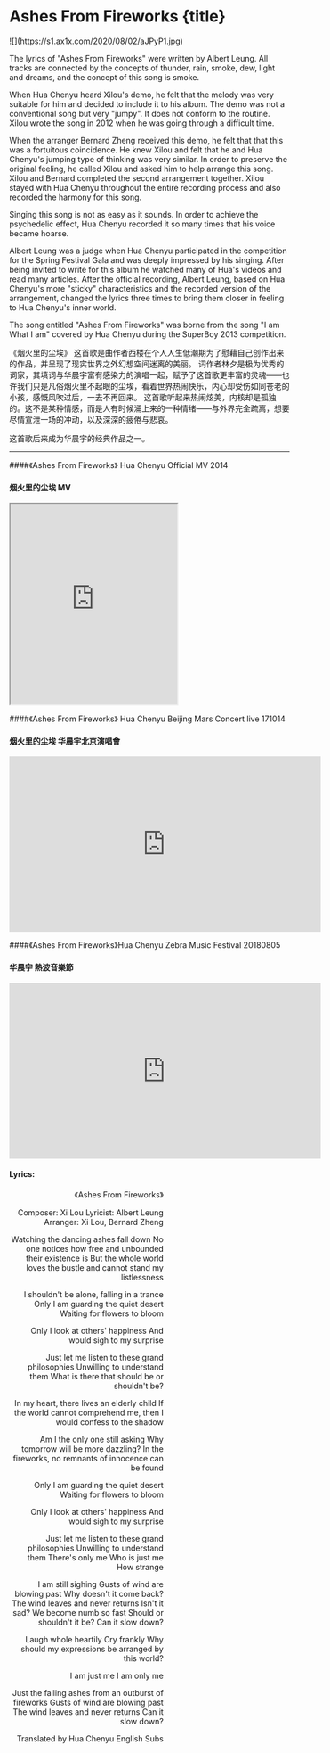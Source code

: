 # Ashes From Fireworks {title}
<div class="background" markdown="1">
![](https://s1.ax1x.com/2020/08/02/aJPyP1.jpg)
</div>

The lyrics of "Ashes From Fireworks" were written by Albert Leung. All tracks are connected by the concepts of thunder, rain, smoke, dew, light and dreams, and the concept of this song is smoke.

When Hua Chenyu heard Xilou's demo, he felt that the melody was very suitable for him and decided to include it to his album. The demo was not a conventional song but very "jumpy". It does not conform to the routine. Xilou wrote the song in 2012 when he was going through a difficult time. 

When the arranger Bernard Zheng received this demo, he felt that that this was a fortuitous coincidence. He knew Xilou and felt that he and Hua Chenyu's jumping type of thinking was very similar. In order to preserve the original feeling, he called Xilou and asked him to help arrange this song. Xilou and Bernard completed the second arrangement together. Xilou stayed with Hua Chenyu throughout the entire recording process and also recorded the harmony for this song.

Singing this song is not as easy as it sounds. In order to achieve the psychedelic effect, Hua Chenyu recorded it so many times that his voice became hoarse.

Albert Leung was a judge when Hua Chenyu participated in the competition for the Spring Festival Gala and was deeply impressed by his singing. After being invited to write for this album he watched many of Hua's videos and read many articles. After the official recording, Albert Leung, based on Hua Chenyu's more "sticky" characteristics and the recorded version of the arrangement, changed the lyrics three times to bring them closer in feeling to Hua Chenyu's inner world.

The song entitled "Ashes From Fireworks" was borne from the song "I am What I am" covered by Hua Chenyu during the SuperBoy 2013 competition.

《烟火里的尘埃》
这首歌是曲作者西楼在个人人生低潮期为了慰藉自己创作出来的作品，并呈现了现实世界之外幻想空间迷离的美丽。
词作者林夕是极为优秀的词家，其填词与华晨宇富有感染力的演唱一起，赋予了这首歌更丰富的灵魂——也许我们只是凡俗烟火里不起眼的尘埃，看着世界热闹快乐，内心却受伤如同苍老的小孩，感慨风吹过后，一去不再回来。
这首歌听起来热闹炫美，内核却是孤独的。这不是某种情感，而是人有时候涌上来的一种情绪——与外界完全疏离，想要尽情宣泄一场的冲动，以及深深的疲倦与悲哀。

这首歌后来成为华晨宇的经典作品之一。

---------------------------------
####《Ashes From Fireworks》 Hua Chenyu Official MV 2014
#### 烟火里的尘埃 MV

<iframe allowfullscreen height=360 src="https://rio6.github.io/Subtube?v=R9Oq44fcNvE&subtitle-English=https://dl.dropboxusercontent.com/s/xr02r3s02owsyo4/04%20A1%20Ashes%20MV%20ENG.srt&subtitle-Spanish=https://dl.dropboxusercontent.com/s/rwi5jn0ut54xdf2/04%20A1%20Ashes%20MV%20SAP.srt.srt&subtitle-PinYin=https://dl.dropboxusercontent.com/s/yicd2iljbgesya7/04%20A1%20Ashes%20MV%20PIN..srt"></iframe>

####《Ashes From Fireworks》 Hua Chenyu Beijing Mars Concert live 171014
#### 烟火里的尘埃 华晨宇北京演唱會

<iframe width="560" height="315" src="https://www.youtube.com/embed/WpzWo2oSDZg" frameborder="0" allow="accelerometer; autoplay; encrypted-media; gyroscope; picture-in-picture" allowfullscreen></iframe>

####《Ashes From Fireworks》Hua Chenyu Zebra Music Festival 20180805
#### 华晨宇 熱波音樂節

<iframe width="560" height="315" src="https://www.youtube.com/embed/s4EIqlcQLeQ" frameborder="0" allow="accelerometer; autoplay; encrypted-media; gyroscope; picture-in-picture" allowfullscreen></iframe>

#### Lyrics:
<div class="box">
<div class="lyrics" style="width: 55%; text-align: right">
《Ashes From Fireworks》

Composer: Xi Lou
Lyricist: Albert Leung
Arranger: Xi Lou, Bernard Zheng

Watching the dancing ashes fall down
No one notices how free and unbounded their existence is
But the whole world loves the bustle
and cannot stand my listlessness

I shouldn't be alone, falling in a trance
Only I am guarding the quiet desert
Waiting for flowers to bloom

Only I look at others' happiness
And would sigh to my surprise

Just let me listen to these grand philosophies
Unwilling to understand them
What is there that should be or shouldn't be?

In my heart, there lives an elderly child
If the world cannot comprehend me,
then I would confess to the shadow

Am I the only one still asking
Why tomorrow will be more dazzling?
In the fireworks, no remnants of innocence can be found

Only I am guarding the quiet desert
Waiting for flowers to bloom

Only I look at others' happiness
And would sigh to my surprise

Just let me listen to these grand philosophies
Unwilling to understand them
There's only me
Who is just me
How strange

I am still sighing
Gusts of wind are blowing past
Why doesn't it come back?
The wind leaves and never returns
Isn't it sad?
We become numb so fast
Should or shouldn't it be?
Can it slow down?

Laugh whole heartily
Cry frankly
Why should my expressions be arranged
by this world?

I am just me
I am only me

Just the falling ashes from an outburst of fireworks
Gusts of wind are blowing past
The wind leaves and never returns
Can it slow down?

Translated by Hua Chenyu English Subs
</div>